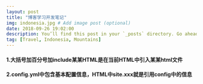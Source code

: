 ```yaml
---
layout: post
title: "博客学习开发笔记"
img: indonesia.jpg # Add image post (optional)
date: 2018-09-26 19:02:00
description: You’ll find this post in your `_posts` directory. Go ahead and edit it and re-build the site to see your changes. # Add post description (optional)
tag: [Travel, Indonesia, Mountains]
---
```

#### 1.大括号加百分号加include某某HTML是在当前HTML中引入某某html文件

#### 2.config.yml中包含基本配置信息，HTML中site.xxx就是引用config中的信息